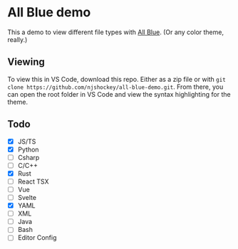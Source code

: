 # All Blue demo

This a demo to view different file types with [All Blue](https://github.com/njshockey/all-blue-theme). (Or any color theme, really.)

## Viewing

To view this in VS Code, download this repo. Either as a zip file or with `git clone https://github.com/njshockey/all-blue-demo.git`. From there, you can open the root folder in VS Code and view the syntax highlighting for the theme.

## Todo

-   [x] JS/TS
-   [x] Python
-   [ ] Csharp
-   [ ] C/C++
-   [x] Rust
-   [ ] React TSX
-   [ ] Vue
-   [ ] Svelte
-   [x] YAML
-   [ ] XML
-   [ ] Java
-   [ ] Bash
-   [ ] Editor Config
